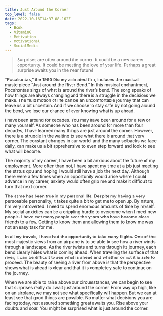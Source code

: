 ```yaml
---
title: Just Around the Corner
top_level: false
date: 2022-10-16T14:37:08.162Z
tags:
  - Book
  - VitaminG
  - Motivation
  - Motivational
  - SocialMedia
---
```

> Surprises are often around the corner. It could be a new career opportunity. It could be meeting the love of your life. Perhaps a great surprise awaits you in the near future!

“Pocahontas,” the 1995 Disney animated film, includes the musical masterpiece ”Just around the River Bend.” In this musical enchantment, Pocahontas sings of what is around the river’s bend. The song speaks of how things are always changing and there is a struggle in the decisions we make. The fluid motion of life can be an uncomfortable journey that can leave us a bit uncertain. And if we choose to stay safe by not going around the bend, we lose our chance of ever knowing what is up ahead.

I have been around for decades. You may have been around for a few or many yourself. As someone who has been around for more than four decades, I have learned many things are just around the corner. However, there is a struggle in the waiting to see what there is around that very corner. The constant changes in our world, and the many setbacks we face daily, can make us a bit apprehensive to even step forward and look to see what will become.

The majority of my career, I have been a bit anxious about the future of my employment. More often than not, I have spent my time at a job just meeting the status qou and hoping I would still have a job the next day. Although there were a few times when an opportunity would arise where I could advance in my career, anxiety would often grip me and make it difficult to turn that next corner.

The same has been true in my personal life. Despite my having a very personable personality, it takes quite a bit to get me to open up. By nature, I'm very introverted. I need to spend enormous amounts of time by myself. My social anxieties can be a crippling hurdle to overcome when I meet new people. I have met many people over the years who have become close friends to a few. Getting to know them and allowing them to know me was not an easy task for me.

In all my travels, I have had the opportunity to take many flights. One of the most majestic views from an airplane is to be able to see how a river winds through a landscape. As the river twists and turns through its journey, each bend clearly hides what is coming ahead. When traveling the surface of that river, it can be difficult to see what is ahead and whether or not it is safe to proceed. The beauty of seeing a river from above is that the perspective shows what is ahead is clear and that it is completely safe to continue on the journey.

When we are able to raise above our circumstances, we can begin to see that surprises really do await just around the corner. From way up high, like on an airplane, we may not see what specifically will happen. But we can at least see that good things are possible. No matter what decisions you are facing today, rest assured something great awaits you. Rise above your doubts and soar. You might be surprised what is just around the corner.